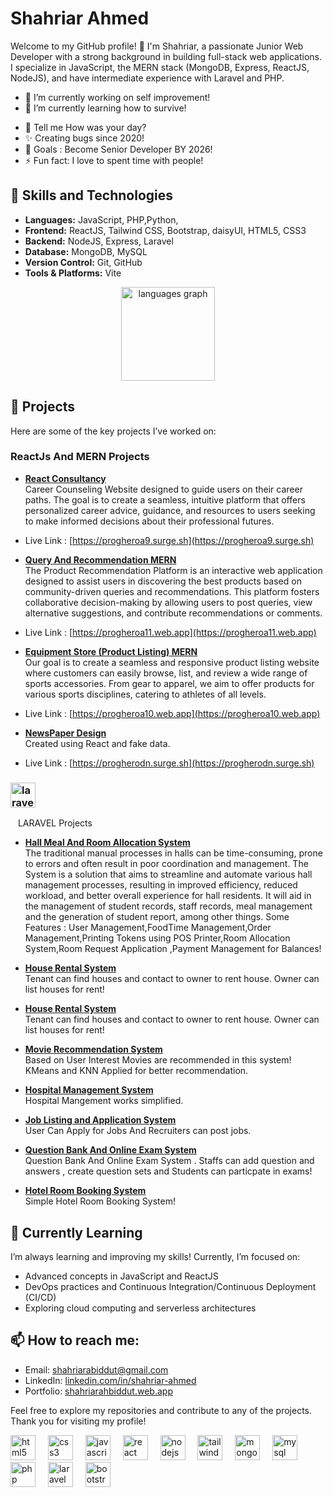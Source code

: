# Shahriar Ahmed

Welcome to my GitHub profile! 👋 I'm Shahriar, a passionate Junior Web Developer with a strong background in building full-stack web applications. I specialize in JavaScript, the MERN stack (MongoDB, Express, ReactJS, NodeJS), and have intermediate experience with Laravel and PHP.  

- 🔭 I’m currently working on self improvement!
- 🌱 I’m currently learning how to survive!
<!-- - 🤔 I’m looking for  -->
- 💬 Tell me How was your day?
- ✨ Creating bugs since 2020!
- 🎯 Goals : Become Senior Developer BY 2026!
- ⚡ Fun fact: I love to spent time with people!

## 🔧 Skills and Technologies


- **Languages:** JavaScript, PHP,Python, 
- **Frontend:** ReactJS, Tailwind CSS, Bootstrap, daisyUI, HTML5, CSS3
- **Backend:** NodeJS, Express, Laravel
- **Database:** MongoDB, MySQL
- **Version Control:** Git, GitHub
- **Tools & Platforms:** Vite

<div align="center">
  <img src="https://github-readme-stats.vercel.app/api/top-langs?username=shahriarabiddut&locale=en&hide_title=false&layout=compact&card_width=320&langs_count=5&theme=dracula&hide_border=false&order=2" height="150" alt="languages graph"  />
</div>


## 🚀 Projects
Here are some of the key projects I’ve worked on:
### ReactJs And MERN Projects
- **[React Consultancy](https://github.com/shahriarabiddut/React-Consultancy)**  
  Career Counseling Website designed to guide users on their career paths. The goal is to create a seamless, intuitive platform that offers personalized career advice, guidance, and resources to users seeking to make informed decisions about their professional futures.
- Live Link : [https://progheroa9.surge.sh](https://progheroa9.surge.sh)
  
- **[Query And Recommendation MERN](https://github.com/shahriarabiddut/Query-And-Recommendation-MERN)**  
The Product Recommendation Platform is an interactive web application designed to assist users in discovering the best products based on community-driven queries and recommendations. This platform fosters collaborative decision-making by allowing users to post queries, view alternative suggestions, and contribute recommendations or comments.
- Live Link : [https://progheroa11.web.app](https://progheroa11.web.app)

- **[Equipment Store (Product Listing) MERN](https://github.com/shahriarabiddut/demoShop-React-and-NodeJs)**  
  Our goal is to create a seamless and responsive product listing website where customers can easily browse, list, and review a wide range of sports accessories. From gear to apparel, we aim to offer products for various sports disciplines, catering to athletes of all levels.
- Live Link : [https://progheroa10.web.app](https://progheroa10.web.app)
  
- **[NewsPaper Design](https://github.com/shahriarabiddut/React-Dragon-News)**  
  Created using React and fake data.
- Live Link : [https://progherodn.surge.sh](https://progherodn.surge.sh)

### <img src="https://cdn.jsdelivr.net/gh/devicons/devicon/icons/laravel/laravel-original.svg" height="40" alt="laravel logo"  />
  <img width="8" /> LARAVEL Projects

- **[Hall Meal And Room Allocation System](https://github.com/shahriarabiddut/JUST-Hall-Management-System)**  
The traditional manual processes in halls can be time-consuming, prone to errors and often result in poor coordination and management. The System is a solution that aims to streamline and automate various hall management processes, resulting in improved efficiency, reduced workload, and better overall experience for hall residents. It will aid in the management of student records, staff records, meal management and the generation of student report, among other things. Some Features : User Management,FoodTime Management,Order Management,Printing Tokens using POS Printer,Room Allocation System,Room Request Application ,Payment Management for Balances! 
- **[House Rental System](https://github.com/shahriarabiddut/House-Rental-System)**  
Tenant can find houses and contact to owner to rent house. Owner can list houses for rent!

- **[House Rental System](https://github.com/shahriarabiddut/House-Rental-System)**  
Tenant can find houses and contact to owner to rent house. Owner can list houses for rent!

- **[Movie Recommendation System](https://github.com/shahriarabiddut/Movie-Recommendation-System)**  
Based on User Interest Movies are recommended in this system! KMeans and KNN Applied for better recommendation.

- **[Hospital Management System](https://github.com/shahriarabiddut/Hospital-Management-System)**  
Hospital Mangement works simplified.

- **[Job Listing and Application System](https://github.com/shahriarabiddut/Job-Listing-Website)**  
User Can Apply for Jobs And Recruiters can post jobs.

- **[Question Bank And Online Exam System](https://github.com/shahriarabiddut/BCS-Question-Bank-And-Online-exam)**  
Question Bank And Online Exam System . Staffs can add question and answers , create question sets and Students can particpate in exams!

- **[Hotel Room Booking System](https://github.com/shahriarabiddut/Hotel-Booking)**  
Simple Hotel Room Booking System!

## 🌱 Currently Learning
I’m always learning and improving my skills! Currently, I’m focused on:

- Advanced concepts in JavaScript and ReactJS
- DevOps practices and Continuous Integration/Continuous Deployment (CI/CD)
- Exploring cloud computing and serverless architectures

## 📫 How to reach me:
- Email: shahriarabiddut@gmail.com
- LinkedIn: [linkedin.com/in/shahriar-ahmed](https://www.linkedin.com/in/shahriarahmedbiddut/)
- Portfolio: [shahriarahbiddut.web.app](https://shahriarahbiddut.web.app/)

Feel free to explore my repositories and contribute to any of the projects. Thank you for visiting my profile!  

<div align="left">
  <img src="https://cdn.jsdelivr.net/gh/devicons/devicon/icons/html5/html5-original.svg" height="40" alt="html5 logo"  />
  <img width="12" />
  <img src="https://cdn.jsdelivr.net/gh/devicons/devicon/icons/css3/css3-original.svg" height="40" alt="css3 logo"  />
  <img width="12" />
  <img src="https://cdn.jsdelivr.net/gh/devicons/devicon/icons/javascript/javascript-original.svg" height="40" alt="javascript logo"  />
  <img width="12" />
  <img src="https://cdn.jsdelivr.net/gh/devicons/devicon/icons/react/react-original.svg" height="40" alt="react logo"  />
  <img width="12" />
  <img src="https://cdn.jsdelivr.net/gh/devicons/devicon/icons/nodejs/nodejs-original.svg" height="40" alt="nodejs logo"  />
  <img width="12" />
  <img src="https://cdn.jsdelivr.net/gh/devicons/devicon/icons/tailwindcss/tailwindcss-original-wordmark.svg" height="40" alt="tailwindcss logo"  />
  <img width="12" />
  <img src="https://cdn.jsdelivr.net/gh/devicons/devicon/icons/mongodb/mongodb-original.svg" height="40" alt="mongodb logo"  />
  <img width="12" />
  <img src="https://cdn.jsdelivr.net/gh/devicons/devicon/icons/mysql/mysql-original.svg" height="40" alt="mysql logo"  />
  <img width="12" />
  <img src="https://cdn.jsdelivr.net/gh/devicons/devicon/icons/php/php-original.svg" height="40" alt="php logo"  />
  <img width="12" />
  <img src="https://cdn.jsdelivr.net/gh/devicons/devicon/icons/laravel/laravel-original.svg" height="40" alt="laravel logo"  />
  <img width="12" />
  <img src="https://cdn.jsdelivr.net/gh/devicons/devicon/icons/bootstrap/bootstrap-original.svg" height="40" alt="bootstrap logo"  />
</div>

